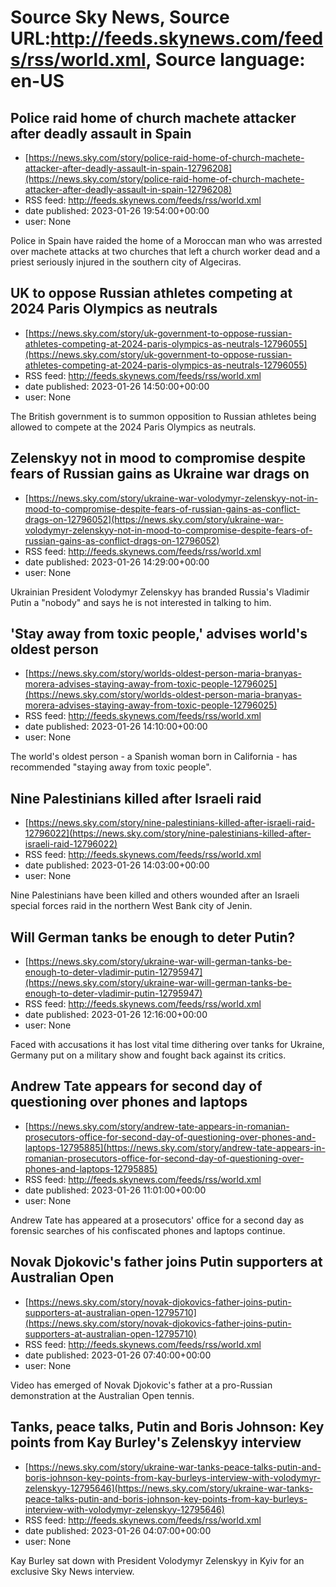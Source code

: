 # Source Sky News, Source URL:http://feeds.skynews.com/feeds/rss/world.xml, Source language: en-US

## Police raid home of church machete attacker after deadly assault in Spain
 - [https://news.sky.com/story/police-raid-home-of-church-machete-attacker-after-deadly-assault-in-spain-12796208](https://news.sky.com/story/police-raid-home-of-church-machete-attacker-after-deadly-assault-in-spain-12796208)
 - RSS feed: http://feeds.skynews.com/feeds/rss/world.xml
 - date published: 2023-01-26 19:54:00+00:00
 - user: None

Police in Spain have raided the home of a Moroccan man who was arrested over machete attacks at two churches that left a church worker dead and a priest seriously injured in the southern city of Algeciras.

## UK to oppose Russian athletes competing at 2024 Paris Olympics as neutrals
 - [https://news.sky.com/story/uk-government-to-oppose-russian-athletes-competing-at-2024-paris-olympics-as-neutrals-12796055](https://news.sky.com/story/uk-government-to-oppose-russian-athletes-competing-at-2024-paris-olympics-as-neutrals-12796055)
 - RSS feed: http://feeds.skynews.com/feeds/rss/world.xml
 - date published: 2023-01-26 14:50:00+00:00
 - user: None

The British government is to summon opposition to Russian athletes being allowed to compete at the 2024 Paris Olympics as neutrals.

## Zelenskyy not in mood to compromise despite fears of Russian gains as Ukraine war drags on
 - [https://news.sky.com/story/ukraine-war-volodymyr-zelenskyy-not-in-mood-to-compromise-despite-fears-of-russian-gains-as-conflict-drags-on-12796052](https://news.sky.com/story/ukraine-war-volodymyr-zelenskyy-not-in-mood-to-compromise-despite-fears-of-russian-gains-as-conflict-drags-on-12796052)
 - RSS feed: http://feeds.skynews.com/feeds/rss/world.xml
 - date published: 2023-01-26 14:29:00+00:00
 - user: None

Ukrainian President Volodymyr Zelenskyy has branded Russia's Vladimir Putin a "nobody" and says he is not interested in talking to him.

## 'Stay away from toxic people,' advises world's oldest person
 - [https://news.sky.com/story/worlds-oldest-person-maria-branyas-morera-advises-staying-away-from-toxic-people-12796025](https://news.sky.com/story/worlds-oldest-person-maria-branyas-morera-advises-staying-away-from-toxic-people-12796025)
 - RSS feed: http://feeds.skynews.com/feeds/rss/world.xml
 - date published: 2023-01-26 14:10:00+00:00
 - user: None

The world's oldest person - a Spanish woman born in California - has recommended "staying away from toxic people".

## Nine Palestinians killed after Israeli raid
 - [https://news.sky.com/story/nine-palestinians-killed-after-israeli-raid-12796022](https://news.sky.com/story/nine-palestinians-killed-after-israeli-raid-12796022)
 - RSS feed: http://feeds.skynews.com/feeds/rss/world.xml
 - date published: 2023-01-26 14:03:00+00:00
 - user: None

Nine Palestinians have been killed and others wounded after an Israeli special forces raid in the northern West Bank city of Jenin.

## Will German tanks be enough to deter Putin?
 - [https://news.sky.com/story/ukraine-war-will-german-tanks-be-enough-to-deter-vladimir-putin-12795947](https://news.sky.com/story/ukraine-war-will-german-tanks-be-enough-to-deter-vladimir-putin-12795947)
 - RSS feed: http://feeds.skynews.com/feeds/rss/world.xml
 - date published: 2023-01-26 12:16:00+00:00
 - user: None

Faced with accusations it has lost vital time dithering over tanks for Ukraine, Germany put on a military show and fought back against its critics.

## Andrew Tate appears for second day of questioning over phones and laptops
 - [https://news.sky.com/story/andrew-tate-appears-in-romanian-prosecutors-office-for-second-day-of-questioning-over-phones-and-laptops-12795885](https://news.sky.com/story/andrew-tate-appears-in-romanian-prosecutors-office-for-second-day-of-questioning-over-phones-and-laptops-12795885)
 - RSS feed: http://feeds.skynews.com/feeds/rss/world.xml
 - date published: 2023-01-26 11:01:00+00:00
 - user: None

Andrew Tate has appeared at a prosecutors' office for a second day as forensic searches of his confiscated phones and laptops continue.&#160;

## Novak Djokovic's father joins Putin supporters at Australian Open
 - [https://news.sky.com/story/novak-djokovics-father-joins-putin-supporters-at-australian-open-12795710](https://news.sky.com/story/novak-djokovics-father-joins-putin-supporters-at-australian-open-12795710)
 - RSS feed: http://feeds.skynews.com/feeds/rss/world.xml
 - date published: 2023-01-26 07:40:00+00:00
 - user: None

Video has emerged of Novak Djokovic's father at a pro-Russian demonstration at the Australian Open tennis.

## Tanks, peace talks, Putin and Boris Johnson: Key points from Kay Burley's Zelenskyy interview
 - [https://news.sky.com/story/ukraine-war-tanks-peace-talks-putin-and-boris-johnson-key-points-from-kay-burleys-interview-with-volodymyr-zelenskyy-12795646](https://news.sky.com/story/ukraine-war-tanks-peace-talks-putin-and-boris-johnson-key-points-from-kay-burleys-interview-with-volodymyr-zelenskyy-12795646)
 - RSS feed: http://feeds.skynews.com/feeds/rss/world.xml
 - date published: 2023-01-26 04:07:00+00:00
 - user: None

Kay Burley sat down with President Volodymyr Zelenskyy in Kyiv for an exclusive Sky News interview.
